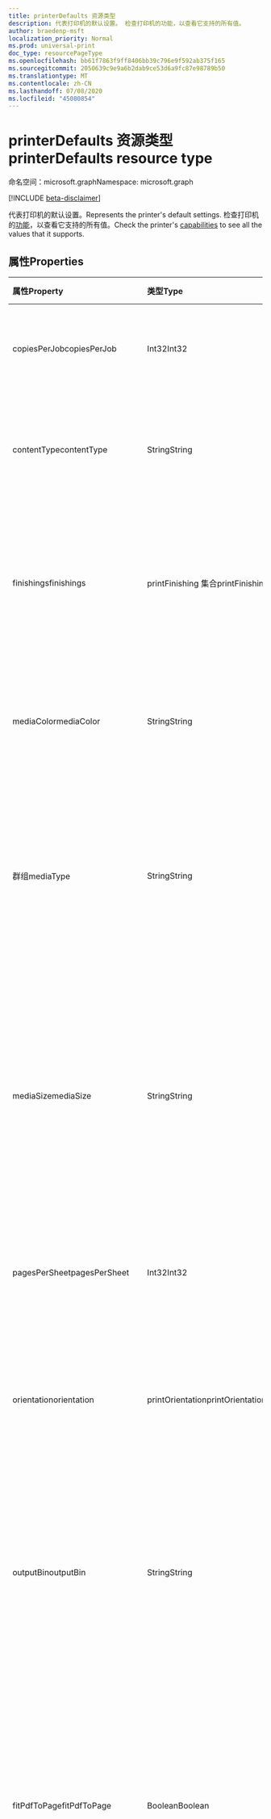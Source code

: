 ```yaml
---
title: printerDefaults 资源类型
description: 代表打印机的默认设置。 检查打印机的功能，以查看它支持的所有值。
author: braedenp-msft
localization_priority: Normal
ms.prod: universal-print
doc_type: resourcePageType
ms.openlocfilehash: bb61f7863f9ff8406bb39c796e9f592ab375f165
ms.sourcegitcommit: 2050639c9e9a6b2dab9ce53d6a9fc87e98789b50
ms.translationtype: MT
ms.contentlocale: zh-CN
ms.lasthandoff: 07/08/2020
ms.locfileid: "45080854"
---
```

# <a name="printerdefaults-resource-type"></a><span data-ttu-id="ddb97-104">printerDefaults 资源类型</span><span class="sxs-lookup"><span data-stu-id="ddb97-104">printerDefaults resource type</span></span>

<span data-ttu-id="ddb97-105">命名空间：microsoft.graph</span><span class="sxs-lookup"><span data-stu-id="ddb97-105">Namespace: microsoft.graph</span></span>

[!INCLUDE [beta-disclaimer](../../includes/beta-disclaimer.md)]

<span data-ttu-id="ddb97-106">代表打印机的默认设置。</span><span class="sxs-lookup"><span data-stu-id="ddb97-106">Represents the printer's default settings.</span></span> <span data-ttu-id="ddb97-107">检查打印机的[功能](../api/printer-getcapabilities.md)，以查看它支持的所有值。</span><span class="sxs-lookup"><span data-stu-id="ddb97-107">Check the printer's [capabilities](../api/printer-getcapabilities.md) to see all the values that it supports.</span></span>

## <a name="properties"></a><span data-ttu-id="ddb97-108">属性</span><span class="sxs-lookup"><span data-stu-id="ddb97-108">Properties</span></span>
| <span data-ttu-id="ddb97-109">属性</span><span class="sxs-lookup"><span data-stu-id="ddb97-109">Property</span></span>     | <span data-ttu-id="ddb97-110">类型</span><span class="sxs-lookup"><span data-stu-id="ddb97-110">Type</span></span>        | <span data-ttu-id="ddb97-111">说明</span><span class="sxs-lookup"><span data-stu-id="ddb97-111">Description</span></span> |
|:-------------|:------------|:------------|
|<span data-ttu-id="ddb97-112">copiesPerJob</span><span class="sxs-lookup"><span data-stu-id="ddb97-112">copiesPerJob</span></span>|<span data-ttu-id="ddb97-113">Int32</span><span class="sxs-lookup"><span data-stu-id="ddb97-113">Int32</span></span>|<span data-ttu-id="ddb97-114">每个作业打印的默认副本数。</span><span class="sxs-lookup"><span data-stu-id="ddb97-114">The default number of copies printed per job.</span></span>|
|<span data-ttu-id="ddb97-115">contentType</span><span class="sxs-lookup"><span data-stu-id="ddb97-115">contentType</span></span>|<span data-ttu-id="ddb97-116">String</span><span class="sxs-lookup"><span data-stu-id="ddb97-116">String</span></span>|<span data-ttu-id="ddb97-117">处理文档时使用的默认内容（MIME）类型。</span><span class="sxs-lookup"><span data-stu-id="ddb97-117">The default content (MIME) type to use when processing documents.</span></span>|
|<span data-ttu-id="ddb97-118">finishings</span><span class="sxs-lookup"><span data-stu-id="ddb97-118">finishings</span></span>|<span data-ttu-id="ddb97-119">printFinishing 集合</span><span class="sxs-lookup"><span data-stu-id="ddb97-119">printFinishing collection</span></span>|<span data-ttu-id="ddb97-120">要应用于打印作业的默认 finishings 集。</span><span class="sxs-lookup"><span data-stu-id="ddb97-120">The default set of finishings to apply to print jobs.</span></span> <span data-ttu-id="ddb97-121">有效值如下表所述。</span><span class="sxs-lookup"><span data-stu-id="ddb97-121">Valid values are described in the following table.</span></span>|
|<span data-ttu-id="ddb97-122">mediaColor</span><span class="sxs-lookup"><span data-stu-id="ddb97-122">mediaColor</span></span>|<span data-ttu-id="ddb97-123">String</span><span class="sxs-lookup"><span data-stu-id="ddb97-123">String</span></span>|<span data-ttu-id="ddb97-124">打印文档时所用的默认媒体（如纸张）颜色。</span><span class="sxs-lookup"><span data-stu-id="ddb97-124">The default media (such as paper) color to print the document on.</span></span>
|<span data-ttu-id="ddb97-125">群组</span><span class="sxs-lookup"><span data-stu-id="ddb97-125">mediaType</span></span>|<span data-ttu-id="ddb97-126">String</span><span class="sxs-lookup"><span data-stu-id="ddb97-126">String</span></span>|<span data-ttu-id="ddb97-127">打印文档时所用的默认媒体（如纸）类型。</span><span class="sxs-lookup"><span data-stu-id="ddb97-127">The default media (such as paper) type to print the document on.</span></span> <span data-ttu-id="ddb97-128">有效值如下表所述。</span><span class="sxs-lookup"><span data-stu-id="ddb97-128">Valid values are described in the following table.</span></span>|
|<span data-ttu-id="ddb97-129">mediaSize</span><span class="sxs-lookup"><span data-stu-id="ddb97-129">mediaSize</span></span>|<span data-ttu-id="ddb97-130">String</span><span class="sxs-lookup"><span data-stu-id="ddb97-130">String</span></span>|<span data-ttu-id="ddb97-131">要使用的默认媒体大小。</span><span class="sxs-lookup"><span data-stu-id="ddb97-131">The default media size to use.</span></span> <span data-ttu-id="ddb97-132">支持 ISO 和 ANSI 媒体大小的标准大小名称，以及关联打印机支持的任何自定义大小。</span><span class="sxs-lookup"><span data-stu-id="ddb97-132">Supports standard size names for ISO and ANSI media sizes, along with any custom sizes supported by the associated printer.</span></span>
|<span data-ttu-id="ddb97-133">pagesPerSheet</span><span class="sxs-lookup"><span data-stu-id="ddb97-133">pagesPerSheet</span></span>|<span data-ttu-id="ddb97-134">Int32</span><span class="sxs-lookup"><span data-stu-id="ddb97-134">Int32</span></span>|<span data-ttu-id="ddb97-135">每张纸上要打印的文档页面的默认数量。</span><span class="sxs-lookup"><span data-stu-id="ddb97-135">The default number of document pages to print on each sheet.</span></span>
|<span data-ttu-id="ddb97-136">orientation</span><span class="sxs-lookup"><span data-stu-id="ddb97-136">orientation</span></span>|<span data-ttu-id="ddb97-137">printOrientation</span><span class="sxs-lookup"><span data-stu-id="ddb97-137">printOrientation</span></span>|<span data-ttu-id="ddb97-138">打印文档时使用的默认方向。</span><span class="sxs-lookup"><span data-stu-id="ddb97-138">The default orientation to use when printing the document.</span></span> <span data-ttu-id="ddb97-139">有效值如下表所述。</span><span class="sxs-lookup"><span data-stu-id="ddb97-139">Valid values are described in the following table.</span></span>|
|<span data-ttu-id="ddb97-140">outputBin</span><span class="sxs-lookup"><span data-stu-id="ddb97-140">outputBin</span></span>|<span data-ttu-id="ddb97-141">String</span><span class="sxs-lookup"><span data-stu-id="ddb97-141">String</span></span>|<span data-ttu-id="ddb97-142">要放置的默认输出纸盒已完成打印。</span><span class="sxs-lookup"><span data-stu-id="ddb97-142">The default output bin to place completed prints into.</span></span> <span data-ttu-id="ddb97-143">请参阅打印机的[功能](../api/printer-getcapabilities.md)，获取受支持的输出箱列表。</span><span class="sxs-lookup"><span data-stu-id="ddb97-143">See the printer's [capabilities](../api/printer-getcapabilities.md) for a list of supported output bins.</span></span>|
|<span data-ttu-id="ddb97-144">fitPdfToPage</span><span class="sxs-lookup"><span data-stu-id="ddb97-144">fitPdfToPage</span></span>|<span data-ttu-id="ddb97-145">Boolean</span><span class="sxs-lookup"><span data-stu-id="ddb97-145">Boolean</span></span>|<span data-ttu-id="ddb97-146">默认的 fitPdfToPage 设置。</span><span class="sxs-lookup"><span data-stu-id="ddb97-146">The default fitPdfToPage setting.</span></span> <span data-ttu-id="ddb97-147">如果为 True，则将 PDF 文档的每个页面放置到一个物理纸上;假以让打印机决定如何布置印象。</span><span class="sxs-lookup"><span data-stu-id="ddb97-147">True to fit each page of a PDF document to a physical sheet of media; false to let the printer decide how to lay out impressions.</span></span>|
|<span data-ttu-id="ddb97-148">multipageLayout</span><span class="sxs-lookup"><span data-stu-id="ddb97-148">multipageLayout</span></span>|<span data-ttu-id="ddb97-149">printMultipageLayout</span><span class="sxs-lookup"><span data-stu-id="ddb97-149">printMultipageLayout</span></span>|<span data-ttu-id="ddb97-150">每个工作表打印多个页面时对页面进行布局的默认方向。</span><span class="sxs-lookup"><span data-stu-id="ddb97-150">The default direction to lay out pages when multiple pages are being printed per sheet.</span></span> <span data-ttu-id="ddb97-151">有效值如下表所述。</span><span class="sxs-lookup"><span data-stu-id="ddb97-151">Valid values are described in the following table.</span></span>|
|<span data-ttu-id="ddb97-152">colorMode</span><span class="sxs-lookup"><span data-stu-id="ddb97-152">colorMode</span></span>|<span data-ttu-id="ddb97-153">printColorMode</span><span class="sxs-lookup"><span data-stu-id="ddb97-153">printColorMode</span></span>|<span data-ttu-id="ddb97-154">打印文档时使用的默认颜色模式。</span><span class="sxs-lookup"><span data-stu-id="ddb97-154">The default color mode to use when printing the document.</span></span> <span data-ttu-id="ddb97-155">有效值如下表所述。</span><span class="sxs-lookup"><span data-stu-id="ddb97-155">Valid values are described in the following table.</span></span>|
|<span data-ttu-id="ddb97-156">品质</span><span class="sxs-lookup"><span data-stu-id="ddb97-156">quality</span></span>|<span data-ttu-id="ddb97-157">printQuality</span><span class="sxs-lookup"><span data-stu-id="ddb97-157">printQuality</span></span>|<span data-ttu-id="ddb97-158">打印文档时使用的默认质量。</span><span class="sxs-lookup"><span data-stu-id="ddb97-158">The default quality to use when printing the document.</span></span> <span data-ttu-id="ddb97-159">有效值如下表所述。</span><span class="sxs-lookup"><span data-stu-id="ddb97-159">Valid values are described in the following table.</span></span>|
|<span data-ttu-id="ddb97-160">duplexMode</span><span class="sxs-lookup"><span data-stu-id="ddb97-160">duplexMode</span></span>|<span data-ttu-id="ddb97-161">printDuplexMode</span><span class="sxs-lookup"><span data-stu-id="ddb97-161">printDuplexMode</span></span>|<span data-ttu-id="ddb97-162">打印文档时使用的默认双面打印（双面）配置。</span><span class="sxs-lookup"><span data-stu-id="ddb97-162">The default duplex (double-sided) configuration to use when printing a document.</span></span> <span data-ttu-id="ddb97-163">有效值如下表所述。</span><span class="sxs-lookup"><span data-stu-id="ddb97-163">Valid values are described in the following table.</span></span>|
|<span data-ttu-id="ddb97-164">dpi</span><span class="sxs-lookup"><span data-stu-id="ddb97-164">dpi</span></span>|<span data-ttu-id="ddb97-165">Int32</span><span class="sxs-lookup"><span data-stu-id="ddb97-165">Int32</span></span>|<span data-ttu-id="ddb97-166">打印作业时使用的默认分辨率（以 DPI 为单位）。</span><span class="sxs-lookup"><span data-stu-id="ddb97-166">The default resolution in DPI to use when printing the job.</span></span>|
|<span data-ttu-id="ddb97-167">能力</span><span class="sxs-lookup"><span data-stu-id="ddb97-167">scaling</span></span>|<span data-ttu-id="ddb97-168">printScaling</span><span class="sxs-lookup"><span data-stu-id="ddb97-168">printScaling</span></span>|<span data-ttu-id="ddb97-169">指定打印机如何缩放文档数据以与请求的媒体相匹配。</span><span class="sxs-lookup"><span data-stu-id="ddb97-169">Specifies how the printer scales the document data to fit the requested media.</span></span> <span data-ttu-id="ddb97-170">有效值如下表所述。</span><span class="sxs-lookup"><span data-stu-id="ddb97-170">Valid values are described in the following table.</span></span>|

### <a name="printmultipagelayout-values"></a><span data-ttu-id="ddb97-171">printMultipageLayout 值</span><span class="sxs-lookup"><span data-stu-id="ddb97-171">printMultipageLayout values</span></span>

|<span data-ttu-id="ddb97-172">成员</span><span class="sxs-lookup"><span data-stu-id="ddb97-172">Member</span></span>|<span data-ttu-id="ddb97-173">值</span><span class="sxs-lookup"><span data-stu-id="ddb97-173">Value</span></span>|<span data-ttu-id="ddb97-174">说明</span><span class="sxs-lookup"><span data-stu-id="ddb97-174">Description</span></span>|
|:---|:---|:---|
|<span data-ttu-id="ddb97-175">clockwiseFromTopLeft</span><span class="sxs-lookup"><span data-stu-id="ddb97-175">clockwiseFromTopLeft</span></span>|<span data-ttu-id="ddb97-176">0</span><span class="sxs-lookup"><span data-stu-id="ddb97-176">0</span></span>|<span data-ttu-id="ddb97-177">从左上角开始沿顺时针方向的网格排列页面。</span><span class="sxs-lookup"><span data-stu-id="ddb97-177">Arrange the pages in a clockwise grid starting in the top left.</span></span>|
|<span data-ttu-id="ddb97-178">counterClockwiseFromTopLeft</span><span class="sxs-lookup"><span data-stu-id="ddb97-178">counterClockwiseFromTopLeft</span></span>|<span data-ttu-id="ddb97-179">1 </span><span class="sxs-lookup"><span data-stu-id="ddb97-179">1</span></span>|<span data-ttu-id="ddb97-180">在从左上角开始的逆时针网格中排列页面。</span><span class="sxs-lookup"><span data-stu-id="ddb97-180">Arrange the pages in a counterclockwise grid starting in the top left.</span></span>|
|<span data-ttu-id="ddb97-181">counterClockwiseFromTopRight</span><span class="sxs-lookup"><span data-stu-id="ddb97-181">counterClockwiseFromTopRight</span></span>|<span data-ttu-id="ddb97-182">2 </span><span class="sxs-lookup"><span data-stu-id="ddb97-182">2</span></span>|<span data-ttu-id="ddb97-183">从右上部开始以逆时针网格线排列页面。</span><span class="sxs-lookup"><span data-stu-id="ddb97-183">Arrange the pages in a counterclockwise grid starting in the top right.</span></span>|
|<span data-ttu-id="ddb97-184">clockwiseFromTopRight</span><span class="sxs-lookup"><span data-stu-id="ddb97-184">clockwiseFromTopRight</span></span>|<span data-ttu-id="ddb97-185">3 </span><span class="sxs-lookup"><span data-stu-id="ddb97-185">3</span></span>|<span data-ttu-id="ddb97-186">从右上部开始沿顺时针网格排列页面。</span><span class="sxs-lookup"><span data-stu-id="ddb97-186">Arrange the pages in a clockwise grid starting in the top right.</span></span>|
|<span data-ttu-id="ddb97-187">counterClockwiseFromBottomLeft</span><span class="sxs-lookup"><span data-stu-id="ddb97-187">counterClockwiseFromBottomLeft</span></span>|<span data-ttu-id="ddb97-188">4 </span><span class="sxs-lookup"><span data-stu-id="ddb97-188">4</span></span>|<span data-ttu-id="ddb97-189">从左下角开始以逆时针网格线排列页面。</span><span class="sxs-lookup"><span data-stu-id="ddb97-189">Arrange the pages in a counterclockwise grid starting in the bottom left.</span></span>|
|<span data-ttu-id="ddb97-190">clockwiseFromBottomLeft</span><span class="sxs-lookup"><span data-stu-id="ddb97-190">clockwiseFromBottomLeft</span></span>|<span data-ttu-id="ddb97-191">5 </span><span class="sxs-lookup"><span data-stu-id="ddb97-191">5</span></span>|<span data-ttu-id="ddb97-192">从左下角开始沿顺时针方向的网格排列页面。</span><span class="sxs-lookup"><span data-stu-id="ddb97-192">Arrange the pages in a clockwise grid starting in the bottom left.</span></span>|
|<span data-ttu-id="ddb97-193">counterClockwiseFromBottomRight</span><span class="sxs-lookup"><span data-stu-id="ddb97-193">counterClockwiseFromBottomRight</span></span>|<span data-ttu-id="ddb97-194">6 </span><span class="sxs-lookup"><span data-stu-id="ddb97-194">6</span></span>|<span data-ttu-id="ddb97-195">从右下角开始以逆时针网格线排列页面。</span><span class="sxs-lookup"><span data-stu-id="ddb97-195">Arrange the pages in a counterclockwise grid starting in the bottom right.</span></span>|
|<span data-ttu-id="ddb97-196">clockwiseFromBottomRight</span><span class="sxs-lookup"><span data-stu-id="ddb97-196">clockwiseFromBottomRight</span></span>|<span data-ttu-id="ddb97-197">7 </span><span class="sxs-lookup"><span data-stu-id="ddb97-197">7</span></span>|<span data-ttu-id="ddb97-198">从右下角开始沿顺时针方向的网格排列页面。</span><span class="sxs-lookup"><span data-stu-id="ddb97-198">Arrange the pages in a clockwise grid starting in the bottom right.</span></span>|

### <a name="printduplexmode-values"></a><span data-ttu-id="ddb97-199">printDuplexMode 值</span><span class="sxs-lookup"><span data-stu-id="ddb97-199">printDuplexMode values</span></span>

|<span data-ttu-id="ddb97-200">成员</span><span class="sxs-lookup"><span data-stu-id="ddb97-200">Member</span></span>|<span data-ttu-id="ddb97-201">值</span><span class="sxs-lookup"><span data-stu-id="ddb97-201">Value</span></span>|<span data-ttu-id="ddb97-202">说明</span><span class="sxs-lookup"><span data-stu-id="ddb97-202">Description</span></span>|
|:---|:---|:---|
|<span data-ttu-id="ddb97-203">flipOnLongEdge</span><span class="sxs-lookup"><span data-stu-id="ddb97-203">flipOnLongEdge</span></span>|<span data-ttu-id="ddb97-204">0</span><span class="sxs-lookup"><span data-stu-id="ddb97-204">0</span></span>|<span data-ttu-id="ddb97-205">打印机将双面打印，并且将沿长边翻转文档。</span><span class="sxs-lookup"><span data-stu-id="ddb97-205">The printer will print double-sided, and will flip documents along the long edge.</span></span>|
|<span data-ttu-id="ddb97-206">flipOnShortEdge</span><span class="sxs-lookup"><span data-stu-id="ddb97-206">flipOnShortEdge</span></span>|<span data-ttu-id="ddb97-207">1 </span><span class="sxs-lookup"><span data-stu-id="ddb97-207">1</span></span>|<span data-ttu-id="ddb97-208">打印机将双面打印，并且将沿短边翻转文档。</span><span class="sxs-lookup"><span data-stu-id="ddb97-208">The printer will print double-sided, and will flip documents along the short edge.</span></span>|
|<span data-ttu-id="ddb97-209">oneSided</span><span class="sxs-lookup"><span data-stu-id="ddb97-209">oneSided</span></span>|<span data-ttu-id="ddb97-210">2 </span><span class="sxs-lookup"><span data-stu-id="ddb97-210">2</span></span>|<span data-ttu-id="ddb97-211">打印机将单面打印。</span><span class="sxs-lookup"><span data-stu-id="ddb97-211">The printer will print single-sided.</span></span>|

### <a name="printfinishing-values"></a><span data-ttu-id="ddb97-212">printFinishing 值</span><span class="sxs-lookup"><span data-stu-id="ddb97-212">printFinishing values</span></span>

|<span data-ttu-id="ddb97-213">成员</span><span class="sxs-lookup"><span data-stu-id="ddb97-213">Member</span></span>|<span data-ttu-id="ddb97-214">值</span><span class="sxs-lookup"><span data-stu-id="ddb97-214">Value</span></span>|<span data-ttu-id="ddb97-215">说明</span><span class="sxs-lookup"><span data-stu-id="ddb97-215">Description</span></span>|
|:---|:---|:---|
|<span data-ttu-id="ddb97-216">无</span><span class="sxs-lookup"><span data-stu-id="ddb97-216">none</span></span>|<span data-ttu-id="ddb97-217">3 </span><span class="sxs-lookup"><span data-stu-id="ddb97-217">3</span></span>|<span data-ttu-id="ddb97-218">无 finishings。</span><span class="sxs-lookup"><span data-stu-id="ddb97-218">No finishings.</span></span> <span data-ttu-id="ddb97-219">包括此值等效于提供空的 finishings 集合。</span><span class="sxs-lookup"><span data-stu-id="ddb97-219">Including this value is equivalent to providing an empty collection of finishings.</span></span>|
|<span data-ttu-id="ddb97-220">侧</span><span class="sxs-lookup"><span data-stu-id="ddb97-220">staple</span></span>|<span data-ttu-id="ddb97-221">4 </span><span class="sxs-lookup"><span data-stu-id="ddb97-221">4</span></span>|<span data-ttu-id="ddb97-222">使用打印机的默认装订配置对文档进行装订。</span><span class="sxs-lookup"><span data-stu-id="ddb97-222">Staple the document using the printer's default stapling configuration.</span></span>|
|<span data-ttu-id="ddb97-223">穿透</span><span class="sxs-lookup"><span data-stu-id="ddb97-223">punch</span></span>|<span data-ttu-id="ddb97-224">5 </span><span class="sxs-lookup"><span data-stu-id="ddb97-224">5</span></span>|<span data-ttu-id="ddb97-225">打孔使用打印机的默认打孔配置来打孔文档。</span><span class="sxs-lookup"><span data-stu-id="ddb97-225">Hole punch the document using the printer's default hole punch configuration.</span></span>|
|<span data-ttu-id="ddb97-226">包装盒</span><span class="sxs-lookup"><span data-stu-id="ddb97-226">cover</span></span>|<span data-ttu-id="ddb97-227">6 </span><span class="sxs-lookup"><span data-stu-id="ddb97-227">6</span></span>|<span data-ttu-id="ddb97-228">将封面应用于文档。</span><span class="sxs-lookup"><span data-stu-id="ddb97-228">Apply a cover to the document.</span></span>|
|<span data-ttu-id="ddb97-229">绑定</span><span class="sxs-lookup"><span data-stu-id="ddb97-229">bind</span></span>|<span data-ttu-id="ddb97-230">7 </span><span class="sxs-lookup"><span data-stu-id="ddb97-230">7</span></span>|<span data-ttu-id="ddb97-231">使用打印机的默认绑定配置绑定文档。</span><span class="sxs-lookup"><span data-stu-id="ddb97-231">Bind the document using the printer's default binding configuration.</span></span>|
|<span data-ttu-id="ddb97-232">saddleStitch</span><span class="sxs-lookup"><span data-stu-id="ddb97-232">saddleStitch</span></span>|<span data-ttu-id="ddb97-233">8 </span><span class="sxs-lookup"><span data-stu-id="ddb97-233">8</span></span>|<span data-ttu-id="ddb97-234">骑马-使用打印机的默认装订配置 stich 文档。</span><span class="sxs-lookup"><span data-stu-id="ddb97-234">Saddle-stich the document using the printer's default stitching configuration.</span></span>|
|<span data-ttu-id="ddb97-235">stitchEdge</span><span class="sxs-lookup"><span data-stu-id="ddb97-235">stitchEdge</span></span>|<span data-ttu-id="ddb97-236">9 </span><span class="sxs-lookup"><span data-stu-id="ddb97-236">9</span></span>|<span data-ttu-id="ddb97-237">使用打印机的默认装订配置对文档进行边缘装订。</span><span class="sxs-lookup"><span data-stu-id="ddb97-237">Edge-stitch the document using the printer's default stitching configuration.</span></span>|
|<span data-ttu-id="ddb97-238">stapleTopLeft</span><span class="sxs-lookup"><span data-stu-id="ddb97-238">stapleTopLeft</span></span>|<span data-ttu-id="ddb97-239">20</span><span class="sxs-lookup"><span data-stu-id="ddb97-239">20</span></span>|<span data-ttu-id="ddb97-240">将文档装订在左上角。</span><span class="sxs-lookup"><span data-stu-id="ddb97-240">Staple the document in the top-left corner.</span></span>|
|<span data-ttu-id="ddb97-241">stapleBottomLeft</span><span class="sxs-lookup"><span data-stu-id="ddb97-241">stapleBottomLeft</span></span>|<span data-ttu-id="ddb97-242"> 21</span><span class="sxs-lookup"><span data-stu-id="ddb97-242">21</span></span>|<span data-ttu-id="ddb97-243">在左下角对文档进行装订。</span><span class="sxs-lookup"><span data-stu-id="ddb97-243">Staple the document in the bottom-left corner.</span></span>|
|<span data-ttu-id="ddb97-244">stapleTopRight</span><span class="sxs-lookup"><span data-stu-id="ddb97-244">stapleTopRight</span></span>|<span data-ttu-id="ddb97-245">22</span><span class="sxs-lookup"><span data-stu-id="ddb97-245">22</span></span>|<span data-ttu-id="ddb97-246">在右上角将文档装订在一起。</span><span class="sxs-lookup"><span data-stu-id="ddb97-246">Staple the document in the top-right corner.</span></span>|
|<span data-ttu-id="ddb97-247">stapleBottomRight</span><span class="sxs-lookup"><span data-stu-id="ddb97-247">stapleBottomRight</span></span>|<span data-ttu-id="ddb97-248">上午</span><span class="sxs-lookup"><span data-stu-id="ddb97-248">23</span></span>|<span data-ttu-id="ddb97-249">在右下角将文档装订在一起。</span><span class="sxs-lookup"><span data-stu-id="ddb97-249">Staple the document in the bottom-right corner.</span></span>|
|<span data-ttu-id="ddb97-250">stitchLeftEdge</span><span class="sxs-lookup"><span data-stu-id="ddb97-250">stitchLeftEdge</span></span>|<span data-ttu-id="ddb97-251">24</span><span class="sxs-lookup"><span data-stu-id="ddb97-251">24</span></span>|<span data-ttu-id="ddb97-252">沿左边缘对文档进行边缘装订。</span><span class="sxs-lookup"><span data-stu-id="ddb97-252">Edge-stitch the document along the left edge.</span></span>|
|<span data-ttu-id="ddb97-253">stitchTopEdge</span><span class="sxs-lookup"><span data-stu-id="ddb97-253">stitchTopEdge</span></span>|<span data-ttu-id="ddb97-254">word</span><span class="sxs-lookup"><span data-stu-id="ddb97-254">25</span></span>|<span data-ttu-id="ddb97-255">沿上边缘对文档进行边缘装订。</span><span class="sxs-lookup"><span data-stu-id="ddb97-255">Edge-stitch the document along the top edge.</span></span>|
|<span data-ttu-id="ddb97-256">stitchRightEdge</span><span class="sxs-lookup"><span data-stu-id="ddb97-256">stitchRightEdge</span></span>|<span data-ttu-id="ddb97-257">26</span><span class="sxs-lookup"><span data-stu-id="ddb97-257">26</span></span>|<span data-ttu-id="ddb97-258">将文档沿右边缘装订。</span><span class="sxs-lookup"><span data-stu-id="ddb97-258">Edge-stitch the document along the right edge.</span></span>|
|<span data-ttu-id="ddb97-259">stitchBottomEdge</span><span class="sxs-lookup"><span data-stu-id="ddb97-259">stitchBottomEdge</span></span>|<span data-ttu-id="ddb97-260">27</span><span class="sxs-lookup"><span data-stu-id="ddb97-260">27</span></span>|<span data-ttu-id="ddb97-261">对文档沿下边缘进行边缘装订。</span><span class="sxs-lookup"><span data-stu-id="ddb97-261">Edge-stitch the document along the bottom edge.</span></span>|
|<span data-ttu-id="ddb97-262">stapleDualLeft</span><span class="sxs-lookup"><span data-stu-id="ddb97-262">stapleDualLeft</span></span>|<span data-ttu-id="ddb97-263">28</span><span class="sxs-lookup"><span data-stu-id="ddb97-263">28</span></span>|<span data-ttu-id="ddb97-264">将文档沿左边缘两次装订。</span><span class="sxs-lookup"><span data-stu-id="ddb97-264">Staple the document twice along the left edge.</span></span>|
|<span data-ttu-id="ddb97-265">stapleDualTop</span><span class="sxs-lookup"><span data-stu-id="ddb97-265">stapleDualTop</span></span>|<span data-ttu-id="ddb97-266">29</span><span class="sxs-lookup"><span data-stu-id="ddb97-266">29</span></span>|<span data-ttu-id="ddb97-267">将文档沿上边缘两次装订。</span><span class="sxs-lookup"><span data-stu-id="ddb97-267">Staple the document twice along the top edge.</span></span>|
|<span data-ttu-id="ddb97-268">stapleDualRight</span><span class="sxs-lookup"><span data-stu-id="ddb97-268">stapleDualRight</span></span>|<span data-ttu-id="ddb97-269">30</span><span class="sxs-lookup"><span data-stu-id="ddb97-269">30</span></span>|<span data-ttu-id="ddb97-270">将文档沿右边缘两次装订。</span><span class="sxs-lookup"><span data-stu-id="ddb97-270">Staple the document twice along the right edge.</span></span>|
|<span data-ttu-id="ddb97-271">stapleDualBottom</span><span class="sxs-lookup"><span data-stu-id="ddb97-271">stapleDualBottom</span></span>|<span data-ttu-id="ddb97-272">31</span><span class="sxs-lookup"><span data-stu-id="ddb97-272">31</span></span>|<span data-ttu-id="ddb97-273">将文档沿下边缘两次装订。</span><span class="sxs-lookup"><span data-stu-id="ddb97-273">Staple the document twice along the bottom edge.</span></span>|
|<span data-ttu-id="ddb97-274">向 unknownfuturevalue</span><span class="sxs-lookup"><span data-stu-id="ddb97-274">unknownFutureValue</span></span>|<span data-ttu-id="ddb97-275">32</span><span class="sxs-lookup"><span data-stu-id="ddb97-275">32</span></span>|<span data-ttu-id="ddb97-276">Evolvable 枚举 sentinel 值。</span><span class="sxs-lookup"><span data-stu-id="ddb97-276">Evolvable enumeration sentinel value.</span></span> <span data-ttu-id="ddb97-277">请勿使用。</span><span class="sxs-lookup"><span data-stu-id="ddb97-277">Do not use.</span></span>|

## <a name="printorientation-values"></a><span data-ttu-id="ddb97-278">printOrientation 值</span><span class="sxs-lookup"><span data-stu-id="ddb97-278">printOrientation values</span></span>

|<span data-ttu-id="ddb97-279">成员</span><span class="sxs-lookup"><span data-stu-id="ddb97-279">Member</span></span>|<span data-ttu-id="ddb97-280">值</span><span class="sxs-lookup"><span data-stu-id="ddb97-280">Value</span></span>|<span data-ttu-id="ddb97-281">说明</span><span class="sxs-lookup"><span data-stu-id="ddb97-281">Description</span></span>|
|:---|:---|:---|
|<span data-ttu-id="ddb97-282">纵</span><span class="sxs-lookup"><span data-stu-id="ddb97-282">portrait</span></span>|<span data-ttu-id="ddb97-283">3 </span><span class="sxs-lookup"><span data-stu-id="ddb97-283">3</span></span>|<span data-ttu-id="ddb97-284">打印机将在 "纵向" 方向上打印为印记。</span><span class="sxs-lookup"><span data-stu-id="ddb97-284">The printer will print impressions in the "portrait" orientation.</span></span>|
|<span data-ttu-id="ddb97-285">现状</span><span class="sxs-lookup"><span data-stu-id="ddb97-285">landscape</span></span>|<span data-ttu-id="ddb97-286">4 </span><span class="sxs-lookup"><span data-stu-id="ddb97-286">4</span></span>|<span data-ttu-id="ddb97-287">打印机将在 "横向" 方向上打印为印记。</span><span class="sxs-lookup"><span data-stu-id="ddb97-287">The printer will print impressions in the "landscape" orientation.</span></span>|
|<span data-ttu-id="ddb97-288">reverseLandscape</span><span class="sxs-lookup"><span data-stu-id="ddb97-288">reverseLandscape</span></span>|<span data-ttu-id="ddb97-289">5 </span><span class="sxs-lookup"><span data-stu-id="ddb97-289">5</span></span>|<span data-ttu-id="ddb97-290">打印机将在 "翻转横向" 方向上打印为印记。</span><span class="sxs-lookup"><span data-stu-id="ddb97-290">The printer will print impressions in the "reverse landscape" orientation.</span></span>|
|<span data-ttu-id="ddb97-291">reversePortrait</span><span class="sxs-lookup"><span data-stu-id="ddb97-291">reversePortrait</span></span>|<span data-ttu-id="ddb97-292">6 </span><span class="sxs-lookup"><span data-stu-id="ddb97-292">6</span></span>|<span data-ttu-id="ddb97-293">打印机将在 "反转纵向" 方向上打印为印记。</span><span class="sxs-lookup"><span data-stu-id="ddb97-293">The printer will print impressions in the "reverse portrait" orientation.</span></span>|

### <a name="printquality-values"></a><span data-ttu-id="ddb97-294">printQuality 值</span><span class="sxs-lookup"><span data-stu-id="ddb97-294">printQuality values</span></span>

|<span data-ttu-id="ddb97-295">成员</span><span class="sxs-lookup"><span data-stu-id="ddb97-295">Member</span></span>|<span data-ttu-id="ddb97-296">值</span><span class="sxs-lookup"><span data-stu-id="ddb97-296">Value</span></span>|<span data-ttu-id="ddb97-297">说明</span><span class="sxs-lookup"><span data-stu-id="ddb97-297">Description</span></span>|
|:---|:---|
|<span data-ttu-id="ddb97-298">降低</span><span class="sxs-lookup"><span data-stu-id="ddb97-298">low</span></span>|<span data-ttu-id="ddb97-299">0</span><span class="sxs-lookup"><span data-stu-id="ddb97-299">0</span></span>|<span data-ttu-id="ddb97-300">打印机将使用低（通常称为 "草稿"）质量打印作业。</span><span class="sxs-lookup"><span data-stu-id="ddb97-300">The printer will print the job using low (commonly known as "draft") quality.</span></span>|
|<span data-ttu-id="ddb97-301">中等</span><span class="sxs-lookup"><span data-stu-id="ddb97-301">medium</span></span>|<span data-ttu-id="ddb97-302">1 </span><span class="sxs-lookup"><span data-stu-id="ddb97-302">1</span></span>|<span data-ttu-id="ddb97-303">打印机将使用 medim （通常称为 "普通"）质量打印作业。</span><span class="sxs-lookup"><span data-stu-id="ddb97-303">The printer will print the job using medim (commonly known as "normal") quality.</span></span>|
|<span data-ttu-id="ddb97-304">高效</span><span class="sxs-lookup"><span data-stu-id="ddb97-304">high</span></span>|<span data-ttu-id="ddb97-305">2 </span><span class="sxs-lookup"><span data-stu-id="ddb97-305">2</span></span>|<span data-ttu-id="ddb97-306">打印机将使用 "高" （通常称为 "最佳" 或 "精细"）质量打印作业。</span><span class="sxs-lookup"><span data-stu-id="ddb97-306">The printer will print the job using high (commonly known as "best" or "fine") quality.</span></span>|
|<span data-ttu-id="ddb97-307">向 unknownfuturevalue</span><span class="sxs-lookup"><span data-stu-id="ddb97-307">unknownFutureValue</span></span>|<span data-ttu-id="ddb97-308">3 </span><span class="sxs-lookup"><span data-stu-id="ddb97-308">3</span></span>|<span data-ttu-id="ddb97-309">Evolvable 枚举 sentinel 值。</span><span class="sxs-lookup"><span data-stu-id="ddb97-309">Evolvable enumeration sentinel value.</span></span> <span data-ttu-id="ddb97-310">请勿使用。</span><span class="sxs-lookup"><span data-stu-id="ddb97-310">Do not use.</span></span>|

### <a name="printcolormode-values"></a><span data-ttu-id="ddb97-311">printColorMode 值</span><span class="sxs-lookup"><span data-stu-id="ddb97-311">printColorMode values</span></span>

|<span data-ttu-id="ddb97-312">成员</span><span class="sxs-lookup"><span data-stu-id="ddb97-312">Member</span></span>|<span data-ttu-id="ddb97-313">值</span><span class="sxs-lookup"><span data-stu-id="ddb97-313">Value</span></span>|<span data-ttu-id="ddb97-314">说明</span><span class="sxs-lookup"><span data-stu-id="ddb97-314">Description</span></span>|
|:---|:---|:---|
|<span data-ttu-id="ddb97-315">blackAndWhite</span><span class="sxs-lookup"><span data-stu-id="ddb97-315">blackAndWhite</span></span>|<span data-ttu-id="ddb97-316">0</span><span class="sxs-lookup"><span data-stu-id="ddb97-316">0</span></span>|<span data-ttu-id="ddb97-317">黑色和白色（仅使用黑色标记材料。）</span><span class="sxs-lookup"><span data-stu-id="ddb97-317">Black and white (use black marker material only.)</span></span>|
|<span data-ttu-id="ddb97-318">灰度</span><span class="sxs-lookup"><span data-stu-id="ddb97-318">grayscale</span></span>|<span data-ttu-id="ddb97-319">1 </span><span class="sxs-lookup"><span data-stu-id="ddb97-319">1</span></span>|<span data-ttu-id="ddb97-320">灰度（可能使用某些颜色标记材料。）</span><span class="sxs-lookup"><span data-stu-id="ddb97-320">Grayscale (may use some color marker material.)</span></span>|
|<span data-ttu-id="ddb97-321">颜色</span><span class="sxs-lookup"><span data-stu-id="ddb97-321">color</span></span>|<span data-ttu-id="ddb97-322">2 </span><span class="sxs-lookup"><span data-stu-id="ddb97-322">2</span></span>|<span data-ttu-id="ddb97-323">颜色（使用标记材料的任意组合来创建颜色印象）。</span><span class="sxs-lookup"><span data-stu-id="ddb97-323">Color (use any combination of marker materials to create a color impression).</span></span>|
|<span data-ttu-id="ddb97-324">自动</span><span class="sxs-lookup"><span data-stu-id="ddb97-324">auto</span></span>|<span data-ttu-id="ddb97-325">3 </span><span class="sxs-lookup"><span data-stu-id="ddb97-325">3</span></span>|<span data-ttu-id="ddb97-326">让打印机决定要使用哪种颜色模式。</span><span class="sxs-lookup"><span data-stu-id="ddb97-326">Let the printer decide which color mode to use.</span></span>|

### <a name="printscaling-values"></a><span data-ttu-id="ddb97-327">printScaling 值</span><span class="sxs-lookup"><span data-stu-id="ddb97-327">printScaling values</span></span>

|<span data-ttu-id="ddb97-328">成员</span><span class="sxs-lookup"><span data-stu-id="ddb97-328">Member</span></span>|<span data-ttu-id="ddb97-329">值</span><span class="sxs-lookup"><span data-stu-id="ddb97-329">Value</span></span>|<span data-ttu-id="ddb97-330">说明</span><span class="sxs-lookup"><span data-stu-id="ddb97-330">Description</span></span>|
|:---|:---|:---|
|<span data-ttu-id="ddb97-331">自动</span><span class="sxs-lookup"><span data-stu-id="ddb97-331">auto</span></span>|<span data-ttu-id="ddb97-332">0</span><span class="sxs-lookup"><span data-stu-id="ddb97-332">0</span></span>|<span data-ttu-id="ddb97-333">如果文档大于所请求的媒体，且边距不为零，则打印机会缩放**文档，如 printScaling。**</span><span class="sxs-lookup"><span data-stu-id="ddb97-333">If the document is larger than the requested media and the margins are non-zero, the printer scales the document like the **fit** printScaling.</span></span> <span data-ttu-id="ddb97-334">否则，打印机将使用**填充**printScaling 对文档进行缩放。</span><span class="sxs-lookup"><span data-stu-id="ddb97-334">Otherwise, the printer scales the document using the **fill** printScaling.</span></span> <span data-ttu-id="ddb97-335">如果文档小于请求的媒体，则使用 "无" printScaling。</span><span class="sxs-lookup"><span data-stu-id="ddb97-335">If the document is smaller than the requested media, 'none' printScaling is used.</span></span>|
|<span data-ttu-id="ddb97-336">shrinkToFit</span><span class="sxs-lookup"><span data-stu-id="ddb97-336">shrinkToFit</span></span>|<span data-ttu-id="ddb97-337">1 </span><span class="sxs-lookup"><span data-stu-id="ddb97-337">1</span></span>|<span data-ttu-id="ddb97-338">如果文档比请求的媒体大，则打印机会缩放文档，**如 printScaling。**</span><span class="sxs-lookup"><span data-stu-id="ddb97-338">If the document is larger than the requested media, the printer scales the document like the **fit** printScaling.</span></span> <span data-ttu-id="ddb97-339">否则，打印机会缩放文档，如**none** printScaling。</span><span class="sxs-lookup"><span data-stu-id="ddb97-339">Otherwise, the printer scales the document like the **none** printScaling.</span></span>|
|<span data-ttu-id="ddb97-340">fill</span><span class="sxs-lookup"><span data-stu-id="ddb97-340">fill</span></span>|<span data-ttu-id="ddb97-341">2 </span><span class="sxs-lookup"><span data-stu-id="ddb97-341">2</span></span>|<span data-ttu-id="ddb97-342">打印机缩放文档以填充请求的媒体大小，并保留其纵横比，但可能会裁剪文档的某些部分。</span><span class="sxs-lookup"><span data-stu-id="ddb97-342">The printer scales the document to fill the requested media size, preserving its aspect ratio but potentially cropping portions of the document.</span></span>|
|<span data-ttu-id="ddb97-343">尺寸</span><span class="sxs-lookup"><span data-stu-id="ddb97-343">fit</span></span>|<span data-ttu-id="ddb97-344">3 </span><span class="sxs-lookup"><span data-stu-id="ddb97-344">3</span></span>|<span data-ttu-id="ddb97-345">打印机缩放文档以匹配请求媒体大小的可打印区域，并保留文档数据的纵横比而不裁剪文档。</span><span class="sxs-lookup"><span data-stu-id="ddb97-345">The printer scales the document to fit the printable area of the requested media size, preserving the aspect ratio of the document data without cropping the document.</span></span>|
|<span data-ttu-id="ddb97-346">无</span><span class="sxs-lookup"><span data-stu-id="ddb97-346">none</span></span>|<span data-ttu-id="ddb97-347">4 </span><span class="sxs-lookup"><span data-stu-id="ddb97-347">4</span></span>|<span data-ttu-id="ddb97-348">打印机不会缩放文档以适应请求的媒体大小。</span><span class="sxs-lookup"><span data-stu-id="ddb97-348">The printer does not scale the document to fit the requested media size.</span></span> <span data-ttu-id="ddb97-349">如果文档大于请求的媒体，打印机会居中并剪辑生成的输出。</span><span class="sxs-lookup"><span data-stu-id="ddb97-349">If the document is larger than the requested media, the printer centers and clips the resulting output.</span></span> <span data-ttu-id="ddb97-350">如果文档小于请求的媒体，则打印机会将结果输出居中。</span><span class="sxs-lookup"><span data-stu-id="ddb97-350">If the document is smaller than the requested media, printer centers the resulting output.</span></span>|
|<span data-ttu-id="ddb97-351">向 unknownfuturevalue</span><span class="sxs-lookup"><span data-stu-id="ddb97-351">unknownFutureValue</span></span>|<span data-ttu-id="ddb97-352">5 </span><span class="sxs-lookup"><span data-stu-id="ddb97-352">5</span></span>|<span data-ttu-id="ddb97-353">Evolvable 枚举 sentinel 值。</span><span class="sxs-lookup"><span data-stu-id="ddb97-353">Evolvable enumeration sentinel value.</span></span> <span data-ttu-id="ddb97-354">请勿使用。</span><span class="sxs-lookup"><span data-stu-id="ddb97-354">Do not use.</span></span>|

## <a name="json-representation"></a><span data-ttu-id="ddb97-355">JSON 表示形式</span><span class="sxs-lookup"><span data-stu-id="ddb97-355">JSON representation</span></span>

<span data-ttu-id="ddb97-356">下面是资源的 JSON 表示形式。</span><span class="sxs-lookup"><span data-stu-id="ddb97-356">The following is a JSON representation of the resource.</span></span>

<!-- {
  "blockType": "resource",
  "optionalProperties": [

  ],
  "@odata.type": "microsoft.graph.printerDefaults"
}-->

```json
{
  "copiesPerJob": 123456,
  "contentType": "String",
  "finishings": ["String"],
  "mediaColor": "String",
  "mediaSize": "String",
  "pagesPerSheet": 123456,
  "orientation": "String",
  "outputBin": "String",
  "fitPdfToPage": true,
  "multipageLayout": "String",
  "colorMode": "String",
  "quality": "String",
  "duplexMode": "String"
}

```

## <a name="see-also"></a><span data-ttu-id="ddb97-357">另请参阅</span><span class="sxs-lookup"><span data-stu-id="ddb97-357">See also</span></span>

* [<span data-ttu-id="ddb97-358">resetDefaults</span><span class="sxs-lookup"><span data-stu-id="ddb97-358">resetDefaults</span></span>](../api/printer-resetdefaults.md)

<!-- uuid: 8fcb5dbc-d5aa-4681-8e31-b001d5168d79
2015-10-25 14:57:30 UTC -->
<!-- {
  "type": "#page.annotation",
  "description": "printerDefaults resource",
  "keywords": "",
  "section": "documentation",
  "tocPath": ""
}-->